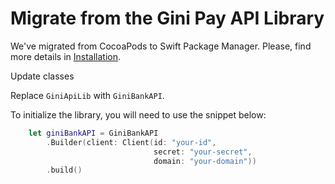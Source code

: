 Migrate from the Gini Pay API Library
======================================

We've migrated from CocoaPods to Swift Package Manager. Please, find more details in [Installation](https://developer.gini.net/gini-mobile-ios/GiniBankAPILibrary/installation.html).

Update classes

Replace `GiniApiLib` with `GiniBankAPI`.

To initialize the library, you will need to use the snippet below:

```swift
    let giniBankAPI = GiniBankAPI
        .Builder(client: Client(id: "your-id",
                                secret: "your-secret",
                                domain: "your-domain"))
        .build()
```